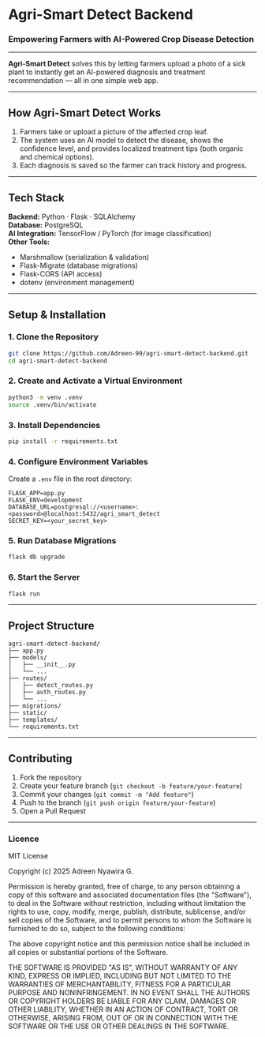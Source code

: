 #  Agri-Smart Detect Backend

### Empowering Farmers with AI-Powered Crop Disease Detection

---

**Agri-Smart Detect** solves this by letting farmers upload a photo of a sick plant to instantly get an AI-powered diagnosis and treatment recommendation — all in one simple web app.

---

##  How Agri-Smart Detect Works

1. Farmers take or upload a picture of the affected crop leaf.  
2. The system uses an AI model to detect the disease, shows the confidence level, and provides localized treatment tips (both organic and chemical options).  
3. Each diagnosis is saved so the farmer can track history and progress.

---

##  Tech Stack

**Backend:** Python · Flask · SQLAlchemy  
**Database:** PostgreSQL  
**AI Integration:** TensorFlow / PyTorch (for image classification)  
**Other Tools:**  
- Marshmallow (serialization & validation)  
- Flask-Migrate (database migrations)  
- Flask-CORS (API access)  
- dotenv (environment management)

---

##  Setup & Installation

### 1. Clone the Repository
```bash
git clone https://github.com/Adreen-99/agri-smart-detect-backend.git
cd agri-smart-detect-backend
```

### 2. Create and Activate a Virtual Environment
```bash
python3 -m venv .venv
source .venv/bin/activate
```

### 3. Install Dependencies
```bash
pip install -r requirements.txt
```

### 4. Configure Environment Variables

Create a `.env` file in the root directory:
```
FLASK_APP=app.py
FLASK_ENV=development
DATABASE_URL=postgresql://<username>:<password>@localhost:5432/agri_smart_detect
SECRET_KEY=<your_secret_key>
```

### 5. Run Database Migrations
```bash
flask db upgrade
```

### 6. Start the Server
```bash
flask run
```
 
---


##  Project Structure

```
agri-smart-detect-backend/
├── app.py
├── models/
│   ├── __init__.py
│   └── ...
├── routes/
│   ├── detect_routes.py
│   ├── auth_routes.py
│   └── ...
├── migrations/
├── static/
├── templates/
└── requirements.txt
```

---

##  Contributing

1. Fork the repository  
2. Create your feature branch (`git checkout -b feature/your-feature`)  
3. Commit your changes (`git commit -m "Add feature"`)  
4. Push to the branch (`git push origin feature/your-feature`)  
5. Open a Pull Request

---

###  Licence 
MIT License

Copyright (c) 2025 Adreen Nyawira G.

Permission is hereby granted, free of charge, to any person obtaining a copy
of this software and associated documentation files (the "Software"), to deal
in the Software without restriction, including without limitation the rights
to use, copy, modify, merge, publish, distribute, sublicense, and/or sell
copies of the Software, and to permit persons to whom the Software is
furnished to do so, subject to the following conditions:

The above copyright notice and this permission notice shall be included in all
copies or substantial portions of the Software.

THE SOFTWARE IS PROVIDED "AS IS", WITHOUT WARRANTY OF ANY KIND, EXPRESS OR
IMPLIED, INCLUDING BUT NOT LIMITED TO THE WARRANTIES OF MERCHANTABILITY,
FITNESS FOR A PARTICULAR PURPOSE AND NONINFRINGEMENT. IN NO EVENT SHALL THE
AUTHORS OR COPYRIGHT HOLDERS BE LIABLE FOR ANY CLAIM, DAMAGES OR OTHER
LIABILITY, WHETHER IN AN ACTION OF CONTRACT, TORT OR OTHERWISE, ARISING FROM,
OUT OF OR IN CONNECTION WITH THE SOFTWARE OR THE USE OR OTHER DEALINGS IN THE
SOFTWARE.

